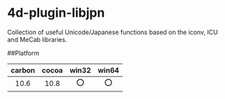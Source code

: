 4d-plugin-libjpn
================

Collection of useful Unicode/Japanese functions based on the iconv, ICU and MeCab libraries.

##Platform

| carbon | cocoa | win32 | win64 |
|:------:|:-----:|:---------:|:---------:|
|10.6|10.8|⭕️|⭕️|
